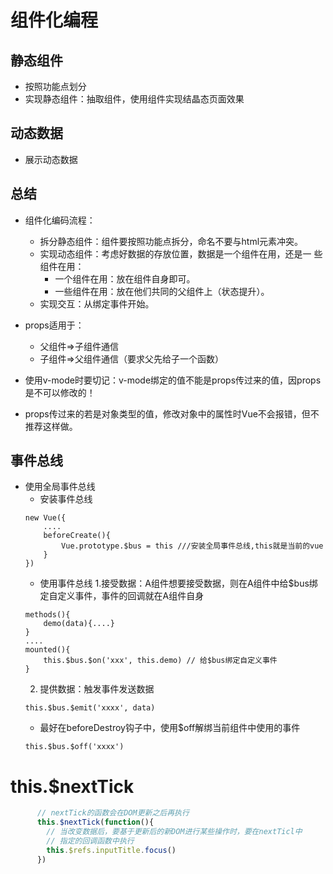 # 组件化编程

## 静态组件
- 按照功能点划分
- 实现静态组件：抽取组件，使用组件实现结晶态页面效果

## 动态数据
- 展示动态数据

## 总结

- 组件化编码流程：
    - 拆分静态组件：组件要按照功能点拆分，命名不要与html元素冲突。
    - 实现动态组件：考虑好数据的存放位置，数据是一个组件在用，还是一
些组件在用：
        - 一个组件在用：放在组件自身即可。
        - 一些组件在用：放在他们共同的父组件上（状态提升）。
    - 实现交互：从绑定事件开始。
- props适用于：
    - 父组件=>子组件通信
    - 子组件=>父组件通信（要求父先给子一个函数）

- 使用v-mode时要切记：v-mode绑定的值不能是props传过来的值，因props是不可以修改的！

- props传过来的若是对象类型的值，修改对象中的属性时Vue不会报错，但不推荐这样做。

## 事件总线

- 使用全局事件总线
    - 安装事件总线
    ```vue
    new Vue({
        ....
        beforeCreate(){
            Vue.prototype.$bus = this ///安装全局事件总线,this就是当前的vue
        }
    })
    ```
    - 使用事件总线
    1.接受数据：A组件想要接受数据，则在A组件中给$bus绑定自定义事件，事件的回调就在A组件自身
    ```vue
    methods(){
        demo(data){....}
    }
    ....
    mounted(){
        this.$bus.$on('xxx', this.demo) // 给$bus绑定自定义事件
    }
    ```
    2. 提供数据：触发事件发送数据
    ```vue
    this.$bus.$emit('xxxx', data)
    ```
    - 最好在beforeDestroy钩子中，使用$off解绑当前组件中使用的事件
    ```vue
    this.$bus.$off('xxxx')
    ``` 


# this.$nextTick
```js
      // nextTick的函数会在DOM更新之后再执行
      this.$nextTick(function(){
        // 当改变数据后，要基于更新后的新DOM进行某些操作时，要在nextTicl中
        // 指定的回调函数中执行
        this.$refs.inputTitle.focus()
      })
```
